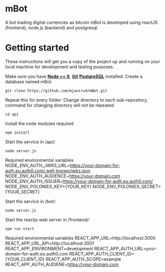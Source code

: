 # mBot
A bot trading digital currencies as bitcoin 
mBot is developed using reactJS (frontend), node.js (backend) and postgresql.

# Getting started
These instructions will get you a copy of the project up and running on your local machine for development and testing purposes.

Make sure you have [**Node >= 6**](https://nodejs.org/en/download/),  [**Git**](https://git-scm.com/downloads) [**PostgreSQL**](https://www.postgresql.org/download/) installed. Create a database named mBot. 

```
git clone https://github.com/mjansrud/mBot.git 
```

Repeat this for every folder: 
Change directory to each sub-repository, command for changing directory will not be repeated
```
cd api
```
Install the node modules required
```
npm install
```
Start the service in /api/:
```
node server.js
```
Required environmental variables
NODE_ENV_AUTH_JWKS_URL=https://your-domain-for-auth.eu.auth0.com/.well-known/jwks.json
NODE_ENV_AUTH_AUDIENCE=https://your-domain.com
NODE_ENV_AUTH_ISSUER=https://your-domain-for-auth.eu.auth0.com/
NODE_ENV_POLONIEX_KEY={YOUR_KEY}
NODE_ENV_POLONIEX_SECRET={YOUR_SECRET}

Start the service in /bot/:
```
node server.js
```

Start the reactjs web server in /frontend/:
```
npm run start
```
Required environmental variables
REACT_APP_URL=http://localhost:3000
REACT_APP_URL_API=http://localhost:3001
REACT_APP_ENVIRONMENT=development
REACT_APP_AUTH_URL=your-domain-for-auth.eu.auth0.com
REACT_APP_AUTH_CLIENT_ID={YOUR_CLIENT_ID}
REACT_APP_AUTH_SCOPE=example
REACT_APP_AUTH_AUDIENE=https://your-domain.com
